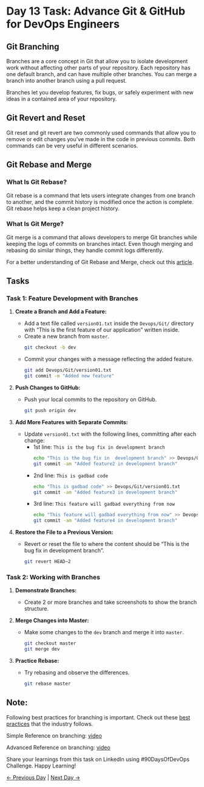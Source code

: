 # Day 13 Task: Advance Git & GitHub for DevOps Engineers

## Git Branching

Branches are a core concept in Git that allow you to isolate development work without affecting other parts of your repository. Each repository has one default branch, and can have multiple other branches. You can merge a branch into another branch using a pull request.

Branches let you develop features, fix bugs, or safely experiment with new ideas in a contained area of your repository.

## Git Revert and Reset

Git reset and git revert are two commonly used commands that allow you to remove or edit changes you’ve made in the code in previous commits. Both commands can be very useful in different scenarios.

## Git Rebase and Merge

### What Is Git Rebase?

Git rebase is a command that lets users integrate changes from one branch to another, and the commit history is modified once the action is complete. Git rebase helps keep a clean project history.

### What Is Git Merge?

Git merge is a command that allows developers to merge Git branches while keeping the logs of commits on branches intact. Even though merging and rebasing do similar things, they handle commit logs differently.

For a better understanding of Git Rebase and Merge, check out this [article](https://www.simplilearn.com/git-rebase-vs-merge-article).

## Tasks

### Task 1: Feature Development with Branches

1. **Create a Branch and Add a Feature:**
   - Add a text file called `version01.txt` inside the `Devops/Git/` directory with “This is the first feature of our application” written inside.
   - Create a new branch from `master`. 
     ```bash
     git checkout -b dev
     ```
   - Commit your changes with a message reflecting the added feature.
     ```bash
     git add Devops/Git/version01.txt
     git commit -m "Added new feature"
     ```

2. **Push Changes to GitHub:**
   - Push your local commits to the repository on GitHub.
     ```bash
     git push origin dev
     ```

3. **Add More Features with Separate Commits:**
   - Update `version01.txt` with the following lines, committing after each change:
     - 1st line: `This is the bug fix in development branch`
       ```bash
       echo "This is the bug fix in  development branch" >> Devops/Git/version01.txt
       git commit -am "Added feature2 in development branch"
       ```
     - 2nd line: `This is gadbad code`
       ```bash
       echo "This is gadbad code" >> Devops/Git/version01.txt
       git commit -am "Added feature3 in development branch"
       ```
     - 3rd line: `This feature will gadbad everything from now`
       ```bash
       echo "This feature will gadbad everything from now" >> Devops/Git/version01.txt
       git commit -am "Added feature4 in development branch"
       ```

4. **Restore the File to a Previous Version:**
   - Revert or reset the file to where the content should be “This is the bug fix in development branch”.
     ```bash
     git revert HEAD~2
     ```

### Task 2: Working with Branches

1. **Demonstrate Branches:**
   - Create 2 or more branches and take screenshots to show the branch structure.

2. **Merge Changes into Master:**
   - Make some changes to the `dev` branch and merge it into `master`.
     ```bash
     git checkout master
     git merge dev
     ```

3. **Practice Rebase:**
   - Try rebasing and observe the differences.
     ```bash
     git rebase master
     ```

## Note:

Following best practices for branching is important. Check out these [best practices](https://www.flagship.io/git-branching-strategies/) that the industry follows.

Simple Reference on branching: [video](https://youtu.be/NzjK9beT_CY)

Advanced Reference on branching: [video](https://youtu.be/7xhkEQS3dXw)

Share your learnings from this task on LinkedIn using #90DaysOfDevOps Challenge. Happy Learning!

[← Previous Day](../day12/README.md) | [Next Day →](../day14/README.md)
